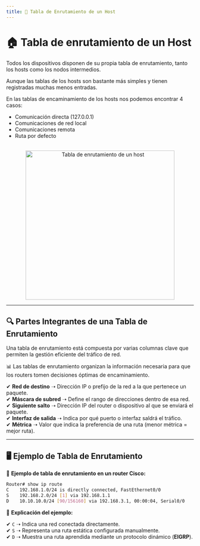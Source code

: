 ```yaml
---
title: 📌 Tabla de Enrutamiento de un Host
---
```


# 🏠 Tabla de enrutamiento de un Host

Todos los dispositivos disponen de su propia tabla de enrutamiento, tanto los hosts como los nodos intermedios. 

Aunque las tablas de los hosts son bastante más simples y tienen registradas muchas menos entradas.


En las tablas de encaminamiento de los hosts nos podemos encontrar 4 casos:

   - Comunicación directa (127.0.0.1)
   - Comunicaciones de red local
   - Comunicaciones remota
   - Ruta por defecto

<br>

<div style="text-align: center;">
    <img src="/images/tablaenrutamientohost.png" alt="Tabla de enrutamiento de un host" width="400px">
</div>

---

## 🔍 Partes Integrantes de una Tabla de Enrutamiento

Una tabla de enrutamiento está compuesta por varias columnas clave que permiten la gestión eficiente del tráfico de red.

<div class="custom-quote">📊 Las tablas de enrutamiento organizan la información necesaria para que los routers tomen decisiones óptimas de encaminamiento.</div>

✔ **Red de destino** ➝ Dirección IP o prefijo de la red a la que pertenece un paquete.  
✔ **Máscara de subred** ➝ Define el rango de direcciones dentro de esa red.  
✔ **Siguiente salto** ➝ Dirección IP del router o dispositivo al que se enviará el paquete.  
✔ **Interfaz de salida** ➝ Indica por qué puerto o interfaz saldrá el tráfico.  
✔ **Métrica** ➝ Valor que indica la preferencia de una ruta (menor métrica = mejor ruta).  

---

## 🖥️ Ejemplo de Tabla de Enrutamiento

📌 **Ejemplo de tabla de enrutamiento en un router Cisco:**

```bash
Router# show ip route
C    192.168.1.0/24 is directly connected, FastEthernet0/0
S    192.168.2.0/24 [1] via 192.168.1.1
D    10.10.10.0/24 [90/156160] via 192.168.3.1, 00:00:04, Serial0/0
```

🔹 **Explicación del ejemplo:**

✔ `C` ➝ Indica una red conectada directamente.  
✔ `S` ➝ Representa una ruta estática configurada manualmente.  
✔ `D` ➝ Muestra una ruta aprendida mediante un protocolo dinámico (**EIGRP**).  

